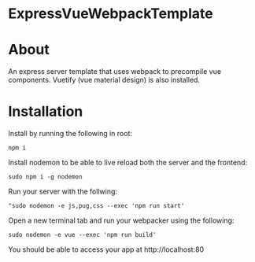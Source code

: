 # ExpressVueWebpackTemplate

# About

An express server template that uses webpack to precompile vue components. Vuetify (vue material design) is also installed.

# Installation

Install by running the following in root:

```npm i```

Install nodemon to be able to live reload both the server and the frontend:

```sudo npm i -g nodemon```

Run your server with the follwing:

```"sudo nodemon -e js,pug,css --exec 'npm run start'```

Open a new terminal tab and run your webpacker using the following:

```sudo nodemon -e vue --exec 'npm run build'```

You should be able to access your app at http://localhost:80